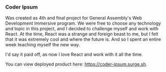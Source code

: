 ### Coder Ipsum

Was created as 4th and final project for General Assembly's Web Development Immersive program. We were free to choose any technology and topic in this project, and I decided to challenge myself and work with React. At the time, React was a strange and foreign beast to me, but I felt that it was extremely cool and where the future is. And so I spent an entire week teaching myself the new way.

I'd say it paid off, as now I love React and work with it all the time.

You can view deployed product here: https://coder-ipsum.surge.sh.
